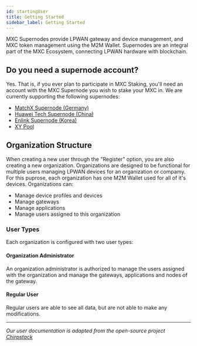 ```yaml
---
id: startingUser
title: Getting Started
sidebar_label: Getting Started
---
```


MXC Supernodes provide LPWAN gateway and device management, and MXC token management using the M2M Wallet. Supernodes are an integral part of the MXC Ecosystem, connecting LPWAN hardware with blockchain.

## Do you need a supernode account?

Yes. That is, if you ever plan to participate in MXC Staking, you'll need an account with the MXC Supernode you wish to stake your MXC in. We are currently supporting the following supernodes:

- [MatchX Supernode (Germany)](https://lora.supernode.matchx.io)
- [Huawei Tech Supernode (China)](https://www.hunanhuaweikeji.com)
- [Enlink Supernode (Korea)](https://lora.rosanetworks.com)
- [XY Pool](https://mxcxy.com)

## Organization Structure

When creating a new user through the "Register" option, you are also creating a new organization. Organizations are designed to be functional for multiple users managing LPWAN devices for an organization or compamy. For this puprose, each organization has one M2M Wallet used for all of it's devices. Organizations can:

- Manage device profiles and devices
- Manage gateways
- Manage applications
- Manage users assigned to this organization

### User Types

Each organization is configured with two user types:

#### Organization Administrator

An organization administrator is authorized to manage the users assigned with the organization and manage the gateways, applications and nodes of the gateway.

#### Regular User

Regular users are able to see all data, but are not able to make any modifications.

---

_Our user documentation is adapted from the open-source project [Chirpstack](https://www.chirpstack.io/application-server/)_
